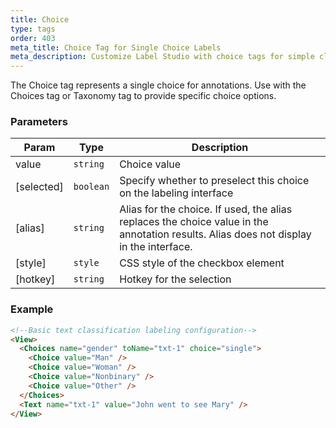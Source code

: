 ```yaml
---
title: Choice
type: tags
order: 403
meta_title: Choice Tag for Single Choice Labels
meta_description: Customize Label Studio with choice tags for simple classification tasks in machine learning and data science projects.
---
```


The Choice tag represents a single choice for annotations. Use with the Choices tag or Taxonomy tag to provide specific choice options.

### Parameters

| Param | Type | Description |
| --- | --- | --- |
| value | <code>string</code> | Choice value |
| [selected] | <code>boolean</code> | Specify whether to preselect this choice on the labeling interface |
| [alias] | <code>string</code> | Alias for the choice. If used, the alias replaces the choice value in the annotation results. Alias does not display in the interface. |
| [style] | <code>style</code> | CSS style of the checkbox element |
| [hotkey] | <code>string</code> | Hotkey for the selection |

### Example
```html
<!--Basic text classification labeling configuration-->
<View>
  <Choices name="gender" toName="txt-1" choice="single">
    <Choice value="Man" />
    <Choice value="Woman" />
    <Choice value="Nonbinary" />
    <Choice value="Other" />
  </Choices>
  <Text name="txt-1" value="John went to see Mary" />
</View>
```
